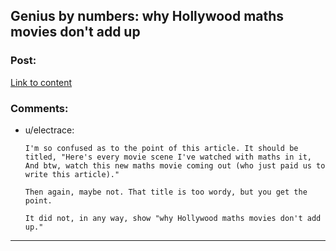 ## Genius by numbers: why Hollywood maths movies don't add up

### Post:

[Link to content](http://www.theguardian.com/film/2016/apr/06/mathematics-movies-the-man-who-knew-infinity)

### Comments:

- u/electrace:
  ```
  I'm so confused as to the point of this article. It should be titled, "Here's every movie scene I've watched with maths in it, And btw, watch this new maths movie coming out (who just paid us to write this article)."

  Then again, maybe not. That title is too wordy, but you get the point.

  It did not, in any way, show "why Hollywood maths movies don't add up."
  ```

---

